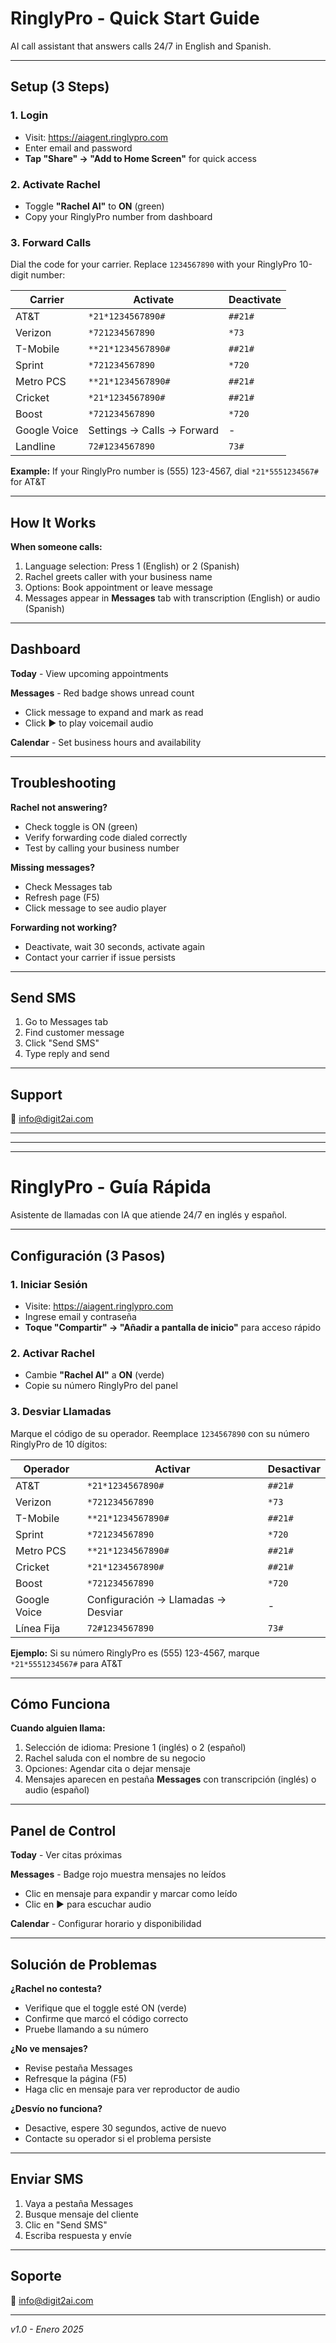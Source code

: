 # RinglyPro - Quick Start Guide

AI call assistant that answers calls 24/7 in English and Spanish.

---

## Setup (3 Steps)

### 1. Login
- Visit: https://aiagent.ringlypro.com
- Enter email and password
- **Tap "Share" → "Add to Home Screen"** for quick access

### 2. Activate Rachel
- Toggle **"Rachel AI"** to **ON** (green)
- Copy your RinglyPro number from dashboard

### 3. Forward Calls
Dial the code for your carrier. Replace `1234567890` with your RinglyPro 10-digit number:

| Carrier | Activate | Deactivate |
|---------|----------|------------|
| AT&T | `*21*1234567890#` | `##21#` |
| Verizon | `*721234567890` | `*73` |
| T-Mobile | `**21*1234567890#` | `##21#` |
| Sprint | `*721234567890` | `*720` |
| Metro PCS | `**21*1234567890#` | `##21#` |
| Cricket | `*21*1234567890#` | `##21#` |
| Boost | `*721234567890` | `*720` |
| Google Voice | Settings → Calls → Forward | - |
| Landline | `72#1234567890` | `73#` |

**Example:** If your RinglyPro number is (555) 123-4567, dial `*21*5551234567#` for AT&T

---

## How It Works

**When someone calls:**
1. Language selection: Press 1 (English) or 2 (Spanish)
2. Rachel greets caller with your business name
3. Options: Book appointment or leave message
4. Messages appear in **Messages** tab with transcription (English) or audio (Spanish)

---

## Dashboard

**Today** - View upcoming appointments

**Messages** - Red badge shows unread count
- Click message to expand and mark as read
- Click ▶️ to play voicemail audio

**Calendar** - Set business hours and availability

---

## Troubleshooting

**Rachel not answering?**
- Check toggle is ON (green)
- Verify forwarding code dialed correctly
- Test by calling your business number

**Missing messages?**
- Check Messages tab
- Refresh page (F5)
- Click message to see audio player

**Forwarding not working?**
- Deactivate, wait 30 seconds, activate again
- Contact your carrier if issue persists

---

## Send SMS
1. Go to Messages tab
2. Find customer message
3. Click "Send SMS"
4. Type reply and send

---

## Support
📧 info@digit2ai.com

---

---

---

# RinglyPro - Guía Rápida

Asistente de llamadas con IA que atiende 24/7 en inglés y español.

---

## Configuración (3 Pasos)

### 1. Iniciar Sesión
- Visite: https://aiagent.ringlypro.com
- Ingrese email y contraseña
- **Toque "Compartir" → "Añadir a pantalla de inicio"** para acceso rápido

### 2. Activar Rachel
- Cambie **"Rachel AI"** a **ON** (verde)
- Copie su número RinglyPro del panel

### 3. Desviar Llamadas
Marque el código de su operador. Reemplace `1234567890` con su número RinglyPro de 10 dígitos:

| Operador | Activar | Desactivar |
|----------|---------|------------|
| AT&T | `*21*1234567890#` | `##21#` |
| Verizon | `*721234567890` | `*73` |
| T-Mobile | `**21*1234567890#` | `##21#` |
| Sprint | `*721234567890` | `*720` |
| Metro PCS | `**21*1234567890#` | `##21#` |
| Cricket | `*21*1234567890#` | `##21#` |
| Boost | `*721234567890` | `*720` |
| Google Voice | Configuración → Llamadas → Desviar | - |
| Línea Fija | `72#1234567890` | `73#` |

**Ejemplo:** Si su número RinglyPro es (555) 123-4567, marque `*21*5551234567#` para AT&T

---

## Cómo Funciona

**Cuando alguien llama:**
1. Selección de idioma: Presione 1 (inglés) o 2 (español)
2. Rachel saluda con el nombre de su negocio
3. Opciones: Agendar cita o dejar mensaje
4. Mensajes aparecen en pestaña **Messages** con transcripción (inglés) o audio (español)

---

## Panel de Control

**Today** - Ver citas próximas

**Messages** - Badge rojo muestra mensajes no leídos
- Clic en mensaje para expandir y marcar como leído
- Clic en ▶️ para escuchar audio

**Calendar** - Configurar horario y disponibilidad

---

## Solución de Problemas

**¿Rachel no contesta?**
- Verifique que el toggle esté ON (verde)
- Confirme que marcó el código correcto
- Pruebe llamando a su número

**¿No ve mensajes?**
- Revise pestaña Messages
- Refresque la página (F5)
- Haga clic en mensaje para ver reproductor de audio

**¿Desvío no funciona?**
- Desactive, espere 30 segundos, active de nuevo
- Contacte su operador si el problema persiste

---

## Enviar SMS
1. Vaya a pestaña Messages
2. Busque mensaje del cliente
3. Clic en "Send SMS"
4. Escriba respuesta y envíe

---

## Soporte
📧 info@digit2ai.com

---

*v1.0 - Enero 2025*
